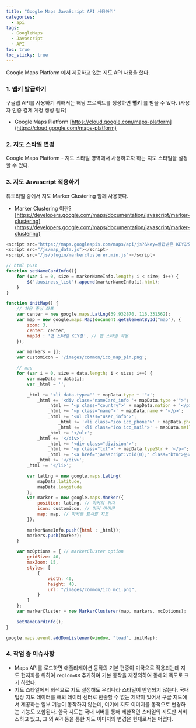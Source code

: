 ```yaml
---
title: "Google Maps JavaScript API 사용하기"
categories:
  - api
tags:
  - GoogleMaps
  - Javascript
  - API
toc: true
toc_sticky: true
---
```


Google Maps Platform 에서 제공하고 있는 지도 API 사용을 했다.


### 1. 맵키 발급하기
구글맵 API를 사용하기 위해서는 해당 프로젝트를 생성하면 **맵키** 를 받을 수 있다.
(사용자 인증 결제 계정 생성 필요)

- Google Maps Platform 
[https://cloud.google.com/maps-platform](https://cloud.google.com/maps-platform)


### 2. 지도 스타일 변경
Google Maps Platform - 지도 스타일 영역에서 사용하고자 하는 지도 스타일을 설정 할 수 있다.


### 3. 지도 Javascript 적용하기

튜토리얼 중에서 지도 Marker Clustering 함께 사용했다.


- Marker Clustering 이란? 
[https://developers.google.com/maps/documentation/javascript/marker-clustering](https://developers.google.com/maps/documentation/javascript/marker-clustering)


```javascript
<script src="https://maps.googleapis.com/maps/api/js?&key=발급받은 KEY값&sensor=false&region=KR"></script>
<script src="/js/map_data.js"></script>
<script src="/js/plugin/markerclusterer.min.js"></script>

// html push
function setNameCardInfo(){
    for (var i = 0, size = markerNameInfo.length; i < size; i++) {
        $(".business_list").append(markerNameInfo[i].html);
    }
}

function initMap() {
    // 처음 중심 좌표
    var center = new google.maps.LatLng(39.932870, 116.331562);
    var map = new google.maps.Map(document.getElementById("map"), {
        zoom: 3,
        center: center,
        mapId : '맵 스타일 KEY값', // 맵 스타일 적용
    });

    var markers = [];
    var customicon = '/images/common/ico_map_pin.png';

    // map
    for (var i = 0, size = data.length; i < size; i++) {
        var mapData = data[i];
        var _html = '';

        _html += '<li data-type="' + mapData.type + '">';
            _html += '<div class="nameCard_info '+ mapData.type +'">';
                _html += '<p class="country">' + mapData.nation + '</p>';
                _html += '<p class="name">' + mapData.name + '</p>';
                _html += '<ul class="user_info">';
                    _html += '<li class="ico ico_phone">' + mapData.phone + '</li>';
                    _html += '<li class="ico ico_mail">' + mapData.mail + '</li>';
                _html += '</ul>';
            _html += '</div>';
                _html += '<div class="division">';
                _html += '<p class="txt">' + mapData.typeStr + '</p>';
                _html += '<a href="javascript:void(0);" class="btn">문의</a>';
            _html += '</div>';
        _html += '</li>';

        var latLng = new google.maps.LatLng(
            mapData.latitude,
            mapData.longitude
        );
        var marker = new google.maps.Marker({
            position: latLng, // 마커의 위치
            icon: customicon, // 마커 아이콘
            map: map, // 마커를 표시할 지도
        });

        markerNameInfo.push({html : _html});
        markers.push(marker);
    }

    var mcOptions = { // markerCluster option
        gridSize: 40,
        maxZoom: 15,
        styles: [
            {
                width: 40,
                height: 40,
                url: "/images/common/ico_mc1.png",
            }
        ]
    };
    var markerCluster = new MarkerClusterer(map, markers, mcOptions);

    setNameCardInfo();
}

google.maps.event.addDomListener(window, "load", initMap);

```


### 4. 작업 중 이슈사항

- Maps API를 로드하면 애플리케이션 동작의 기본 편중이 미국으로 적용되는데 지도 현지화를 위하여 <code>region=KR</code> 추가하여 기본 동작을 재정의하여 동해와 독도로 표기 하였다.
- 지도 스타일에서 회색으로 지도 설정해도 우리나라 스타일이 반영되지 않는다. 
국내법상 지도 데이터를 해외 데이터 센터로 반출할 수 없는 제약이 있어서 구글 지도에서 제공하는 일부 기능이 동작하지 않는데, 여기에 지도 이미지를 동적으로 변경하는 기능도 포함된다.
한국 지도는 국내 서버를 통해 제한적인 스타일의 지도만 서비스하고 있고, 그 외 API 등을 통한 지도 이미지의 변경은 현재로서는 어렵다.